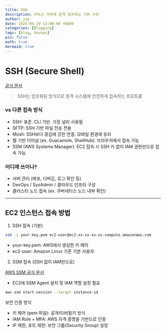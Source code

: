 ```yaml
---
title: SSH
description: 리눅스 서버에 원격 접속하는 기본 수단
author: jay
date: 2025-04-19 12:00:00 +0800
categories: [Blogging]
tags: [blog, devops]
pin: false
math: true
mermaid: true
---
```


# SSH (Secure Shell)

[공식 문서](https://www.ssh.com/academy/ssh)
> SSH는 암호화된 방식으로 원격 시스템에 안전하게 접속하는 프로토콜

### vs 다른 접속 방식
- SSH: 표준. CLI 기반. 가장 널리 사용됨
- SFTP: SSH 기반 파일 전송 전용
- Mosh: SSH보다 끊김에 강한 연결. 모바일 환경에 유리
- 웹 기반 터미널 (ex. Guacamole, ShellHub): 브라우저에서 접속 가능
- SSM (AWS Systems Manager): EC2 접속 시 SSH 키 없이 IAM 권한만으로 접속 가능

### 어디에 쓰이나?
- 서버 관리 (배포, 디버깅, 로그 확인 등)
- DevOps / SysAdmin / 클라우드 인프라 구성
- 클러스터 노드 접속 (ex. 쿠버네티스 노드 내부 확인)

--- 

## EC2 인스턴스 접속 방법
1.	SSH 접속 (기본)

``` bash
ssh -i your-key.pem ec2-user@ec2-xx-xx-xx-xx.compute.amazonaws.com
```
- your-key.pem: AWS에서 생성한 키 페어
- ec2-user: Amazon Linux 기준 기본 사용자

2.	SSM 접속 (SSH 없이 IAM만으로)

[AWS SSM 공식 문서](https://docs.aws.amazon.com/systems-manager/latest/userguide/session-manager.html)
- EC2에 SSM Agent 설치 및 IAM 역할 설정 필요

```bash
aws ssm start-session --target instance-id
```

보안 인증 방식
- 키 페어 (pem 파일): 공개키/비밀키 방식
- IAM Role + MFA: AWS 자격 증명을 기반으로 인증
- IP 제한, 포트 제한: 보안 그룹(Security Group) 설정
